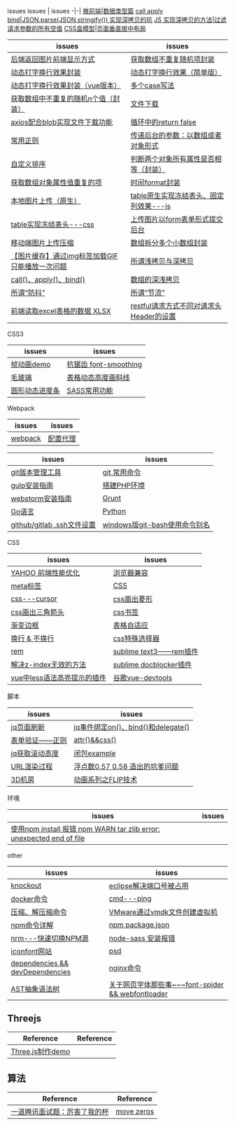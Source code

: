 issues
issues | issues
-|-|
[微前端](https://github.com/Narutocc/text-share/issues/108)|[数据类型篇](https://github.com/Narutocc/text-share/issues/109)
[call apply bind](https://github.com/Narutocc/text-share/issues/104)|[JSON.parse(JSON.stringify()) 实现深拷贝的坑](https://github.com/Narutocc/text-share/issues/105)
[JS 实现深拷贝的方法](https://github.com/Narutocc/text-share/issues/106)|[过滤请求参数的所有空值](https://github.com/Narutocc/text-share/issues/107)
[CSS盒模型](https://github.com/Narutocc/text-share/issues/110)|[页面垂直居中布局](https://github.com/Narutocc/text-share/issues/111)

issues | issues
-|-|
[后端返回图片前端显示方式](https://github.com/Narutocc/text-share/issues/65)|[获取数组不重复随机项封装](https://github.com/Narutocc/text-share/issues/66)
[动态打字换行效果封装](https://github.com/Narutocc/text-share/issues/67)|[动态打字换行效果（简单版）](https://github.com/Narutocc/text-share/issues/62)
[动态打字换行效果封装（vue版本）](https://github.com/Narutocc/text-share/issues/73)|[多个case写法](https://github.com/Narutocc/text-share/issues/70)
[获取数组中不重复的随机n个值（封装）](https://github.com/Narutocc/text-share/issues/74)|[文件下载](https://github.com/Narutocc/text-share/issues/76)
[axios配合blob实现文件下载功能](https://github.com/Narutocc/text-share/issues/77)|[循环中的return false](https://github.com/Narutocc/text-share/issues/79)
[常用正则](https://github.com/Narutocc/text-share/issues/80)|[传递后台的参数：以数组或者对象形式](https://github.com/Narutocc/text-share/issues/81)
[自定义排序](https://github.com/Narutocc/text-share/issues/82)|[判断两个对象所有属性是否相等（封装）](https://github.com/Narutocc/text-share/issues/83)
[获取数组对象属性值重复的项](https://github.com/Narutocc/text-share/issues/84)|[时间format封装](https://github.com/Narutocc/text-share/issues/85)
[本地图片上传（原生）](https://github.com/Narutocc/text-share/issues/86)|[table原生实现冻结表头、固定列效果---js](https://github.com/Narutocc/text-share/issues/88)
[table实现冻结表头---css](https://github.com/Narutocc/text-share/issues/89)|[上传图片以form表单形式提交后台](https://github.com/Narutocc/text-share/issues/90)
[移动端图片上传压缩](https://github.com/Narutocc/text-share/issues/91)|[数组拆分多个小数组封装](https://github.com/Narutocc/text-share/issues/93)
[【图片缓存】通过img标签加载GIF只能播放一次问题 ](https://github.com/Narutocc/text-share/issues/95)|[所谓浅拷贝与深拷贝](https://github.com/Narutocc/text-share/issues/96)
[call()、apply()、bind()](https://github.com/Narutocc/text-share/issues/97)|[数组的深浅拷贝](https://github.com/Narutocc/text-share/issues/100)
[所谓“防抖”](https://github.com/Narutocc/text-share/issues/98)|[所谓“节流”](https://github.com/Narutocc/text-share/issues/99)
[前端读取excel表格的数据 XLSX](https://github.com/Narutocc/text-share/issues/101)|[restful请求方式不同对请求头Header的设置](https://github.com/Narutocc/text-share/issues/102)

CSS3

issues | issues
-|-|
[帧动画demo](https://github.com/Narutocc/text-share/issues/69)|[抗锯齿 font-smoothing](https://github.com/Narutocc/text-share/issues/71)
[毛玻璃](https://github.com/Narutocc/text-share/issues/72)|[表格动态高度画斜线](https://github.com/Narutocc/text-share/issues/87)
[圆形动态进度条](https://github.com/Narutocc/text-share/issues/92)|[SASS常用功能](https://github.com/Narutocc/text-share/issues/94)

Webpack

issues | issues
-|-|
[webpack](https://github.com/Narutocc/text-share/issues/8)|[配置代理](https://github.com/Narutocc/text-share/issues/78)

issues | issues
-|-|
[git版本管理工具](https://github.com/Narutocc/text-share/issues/1)|[git 常用命令](https://github.com/Narutocc/text-share/issues/57)
[gulp安装指南](https://github.com/Narutocc/text-share/issues/4)|[搭建PHP环境](https://github.com/Narutocc/text-share/issues/3)
[webstorm安装指南](https://github.com/Narutocc/text-share/issues/25)|[Grunt](https://github.com/Narutocc/text-share/issues/35)
[Go语言](https://github.com/Narutocc/text-share/issues/36)|[Python](https://github.com/Narutocc/text-share/issues/37)
[github/gitlab .ssh文件设置](https://github.com/Narutocc/text-share/issues/52)|[windows版git-bash使用命令别名](https://github.com/Narutocc/text-share/issues/103)

CSS

issues | issues
-|-|
[YAHOO 前端性能优化](https://github.com/Narutocc/text-share/issues/5)|[浏览器兼容](https://github.com/Narutocc/text-share/issues/6)
[meta标签](https://github.com/Narutocc/text-share/issues/9)|[CSS](https://github.com/Narutocc/text-share/issues/10)
[css---cursor](https://github.com/Narutocc/text-share/issues/15)|[css画出菱形](https://github.com/Narutocc/text-share/issues/20)
[css画出三角箭头](https://github.com/Narutocc/text-share/issues/21)|[css书签](https://github.com/Narutocc/text-share/issues/27)
[渐变边框](https://github.com/Narutocc/text-share/issues/30)|[表格自适应](https://github.com/Narutocc/text-share/issues/41)
[换行 & 不换行](https://github.com/Narutocc/text-share/issues/42)|[css特殊选择器](https://github.com/Narutocc/text-share/issues/43)
[rem](https://github.com/Narutocc/text-share/issues/45)|[sublime text3——rem插件](https://github.com/Narutocc/text-share/issues/46)
[解决z-index无效的方法](https://github.com/Narutocc/text-share/issues/53)|[sublime docblocker插件](https://github.com/Narutocc/text-share/issues/54)
[vue中less语法高亮提示的插件](https://github.com/Narutocc/text-share/issues/55)|[谷歌vue-devtools](https://github.com/Narutocc/text-share/issues/56)

脚本

issues | issues
-|-|
[jq页面刷新](https://github.com/Narutocc/text-share/issues/12)|[jq事件绑定on()、bind()和delegate()](https://github.com/Narutocc/text-share/issues/13)
[表单验证——正则](https://github.com/Narutocc/text-share/issues/17)|[attr()&&css()](https://github.com/Narutocc/text-share/issues/18)
[jq获取滚动高度](https://github.com/Narutocc/text-share/issues/19)|[闭包example](https://github.com/Narutocc/text-share/issues/28)
[URL渲染过程](https://github.com/Narutocc/text-share/issues/29)|[浮点数0.57 0.58 造出的坑爹问题](https://github.com/Narutocc/text-share/issues/40)
[3D机房](https://github.com/Narutocc/text-share/issues/47)|[动画系列之FLIP技术](https://github.com/Narutocc/text-share/issues/63)

环境

issues | issues
-|-|
[使用npm install 报错 npm WARN tar zlib error: unexpected end of file](https://github.com/Narutocc/text-share/issues/75)|

other

issues | issues
-|-|
[knockout](https://github.com/Narutocc/text-share/issues/14)|[eclipse解决端口号被占用](https://github.com/Narutocc/text-share/issues/16)
[docker命令](https://github.com/Narutocc/text-share/issues/22)|[cmd---ping](https://github.com/Narutocc/text-share/issues/23)
[压缩、解压缩命令](https://github.com/Narutocc/text-share/issues/24)|[VMware通过vmdk文件创建虚拟机](https://github.com/Narutocc/text-share/issues/26)
[npm命令详解](https://github.com/Narutocc/text-share/issues/33)|[npm package.json](https://github.com/Narutocc/text-share/issues/32)
[nrm---快速切换NPM源](https://github.com/Narutocc/text-share/issues/31)|[node-sass 安装报错](https://github.com/Narutocc/text-share/issues/34)
[iconfont网站](https://github.com/Narutocc/text-share/issues/48)|[psd](https://github.com/Narutocc/text-share/issues/49)
[dependencies && devDependencies](https://github.com/Narutocc/text-share/issues/50)|[nginx命令](https://github.com/Narutocc/text-share/issues/51)
[AST抽象语法树](https://github.com/Narutocc/text-share/issues/58)|[关于网页字体那些事~~~font-spider && webfontloader](https://github.com/Narutocc/text-share/issues/64)

## Threejs
| Reference | Reference |
| --------- | --------- |
|[Three.js制作demo](https://github.com/Narutocc/text-share/issues/59)||

## 算法
| Reference | Reference |
| --------- | --------- |
|[一道腾讯面试题：厉害了我的杯](https://github.com/Narutocc/text-share/issues/61)|[move zeros](https://github.com/Narutocc/text-share/issues/68)
